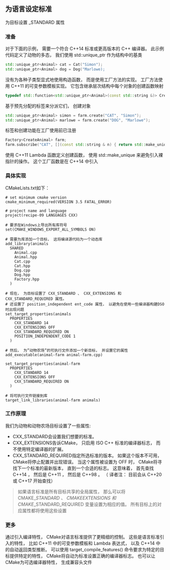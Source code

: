 ## 为语言设定标准


为目标设置 <LANG>_STANDARD 属性

### 准备

对于下面的示例， 需要一个符合 C++14 标准或更高版本的 C++ 编译器。 此示例代码定义了动物的多态， 我们使用 std::unique_ptr 作为结构中的基类
```cpp
std::unique_ptr<Animal> cat = Cat("Simon");
std::unique_ptr<Animal> dog = Dog("Marlowe);
```
没有为各种子类型显式地使用构造函数， 而是使用工厂方法的实现。 工厂方法使用 C++11 的可变参数模板实现。 它包含继承层次结构中每个对象的创建函数映射
```cpp
typedef std::function<std::unique_ptr<Animal>(const std::string &)> CreateAnimal;
```

基于预先分配的标签来分派它们， 创建对象

```cpp
std::unique_ptr<Animal> simon = farm.create("CAT", "Simon");
std::unique_ptr<Animal> marlowe = farm.create("DOG", "Marlowe");
```
标签和创建功能在工厂使用前已注册
```cpp
Factory<CreateAnimal> farm;
farm.subscribe("CAT", [](const std::string & n) { return std::make_unique<Cat>(n); });

```
使用 C++11 Lambda 函数定义创建函数， 使用 std::make_unique 来避免引入裸指针的操作。 这个工厂函数是在 C++14 中引入

### 具体实现

CMakeLists.txt如下：


```text
# set minimum cmake version
cmake_minimum_required(VERSION 3.5 FATAL_ERROR)

# project name and language
project(recipe-09 LANGUAGES CXX)

# 要求在Windows上导出所有库符号
set(CMAKE_WINDOWS_EXPORT_ALL_SYMBOLS ON)

# 需要为库添加一个目标， 这将编译源代码为一个动态库
add_library(animals
  SHARED
    Animal.cpp
    Animal.hpp
    Cat.cpp
    Cat.hpp
    Dog.cpp
    Dog.hpp
    Factory.hpp
  )

# 现在， 为目标设置了 CXX_STANDARD 、 CXX_EXTENSIONS 和 CXX_STANDARD_REQUIRED 属性。 
# 还设置了 position_independent ent_code 属性， 以避免在使用一些编译器构建DSO时出现问题
set_target_properties(animals
  PROPERTIES
    CXX_STANDARD 14
    CXX_EXTENSIONS OFF
    CXX_STANDARD_REQUIRED ON
    POSITION_INDEPENDENT_CODE 1
  )

# 然后， 为”动物农场”的可执行文件添加一个新目标， 并设置它的属性
add_executable(animal-farm animal-farm.cpp)

set_target_properties(animal-farm
  PROPERTIES
    CXX_STANDARD 14
    CXX_EXTENSIONS OFF
    CXX_STANDARD_REQUIRED ON
  )

# 将可执行文件链接到库
target_link_libraries(animal-farm animals)

```

### 工作原理

我们为动物和动物农场目标设置了一些属性:
- CXX_STANDARD会设置我们想要的标准。
- CXX_EXTENSIONS告诉CMake， 只启用 ISO C++ 标准的编译器标志， 而不使用特定编译器的扩展。
- CXX_STANDARD_REQUIRED指定所选标准的版本。 如果这个版本不可用， CMake将停止配置并出现错误。 当这个属性被设置为 OFF 时， CMake将寻找下一个标准的最新版本， 直到一个合适的标志。 这意味着， 首先查找 C++14 ， 然后是 C++11 ， 然后是 C++98 。 （ 译者注： 目前会从 C++20 或 C++17 开始查找）


> 如果语言标准是所有目标共享的全局属性， 那么可以将 CMAKE_<LANG>_STANDARD 、 CMAKE_<LANG>_EXTENSIONS 和 CMAKE_<LANG>_STANDARD_REQUIRED 变量设置为相应的值。 所有目标上的对应属性都将使用这些设置

### 更多
通过引入编译特性， CMake对语言标准提供了更精细的控制。 这些是语言标准引入的特性， 比如 C++11 中的可变参数模板和 Lambda 表达式， 以及 C++14 中的自动返回类型推断。 可以使用 target_compile_features() 命令要求为特定的目标提供特定的特性， CMake将自动为标准设置正确的编译器标志。 也可以让CMake为可选编译器特性， 生成兼容头文件

